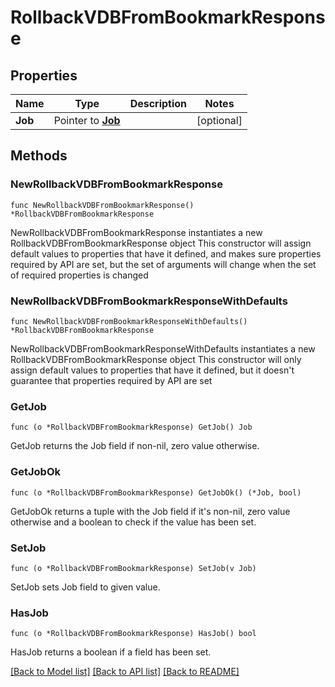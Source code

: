 # RollbackVDBFromBookmarkResponse

## Properties

Name | Type | Description | Notes
------------ | ------------- | ------------- | -------------
**Job** | Pointer to [**Job**](Job.md) |  | [optional] 

## Methods

### NewRollbackVDBFromBookmarkResponse

`func NewRollbackVDBFromBookmarkResponse() *RollbackVDBFromBookmarkResponse`

NewRollbackVDBFromBookmarkResponse instantiates a new RollbackVDBFromBookmarkResponse object
This constructor will assign default values to properties that have it defined,
and makes sure properties required by API are set, but the set of arguments
will change when the set of required properties is changed

### NewRollbackVDBFromBookmarkResponseWithDefaults

`func NewRollbackVDBFromBookmarkResponseWithDefaults() *RollbackVDBFromBookmarkResponse`

NewRollbackVDBFromBookmarkResponseWithDefaults instantiates a new RollbackVDBFromBookmarkResponse object
This constructor will only assign default values to properties that have it defined,
but it doesn't guarantee that properties required by API are set

### GetJob

`func (o *RollbackVDBFromBookmarkResponse) GetJob() Job`

GetJob returns the Job field if non-nil, zero value otherwise.

### GetJobOk

`func (o *RollbackVDBFromBookmarkResponse) GetJobOk() (*Job, bool)`

GetJobOk returns a tuple with the Job field if it's non-nil, zero value otherwise
and a boolean to check if the value has been set.

### SetJob

`func (o *RollbackVDBFromBookmarkResponse) SetJob(v Job)`

SetJob sets Job field to given value.

### HasJob

`func (o *RollbackVDBFromBookmarkResponse) HasJob() bool`

HasJob returns a boolean if a field has been set.


[[Back to Model list]](../README.md#documentation-for-models) [[Back to API list]](../README.md#documentation-for-api-endpoints) [[Back to README]](../README.md)


